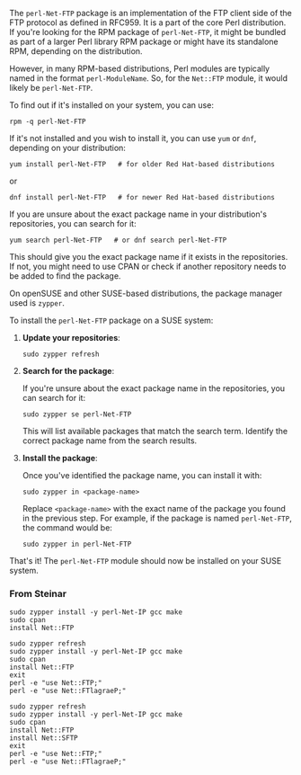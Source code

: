 The `perl-Net-FTP` package is an implementation of the FTP client side of the FTP protocol as defined in RFC959. It is a part of the core Perl distribution. If you're looking for the RPM package of `perl-Net-FTP`, it might be bundled as part of a larger Perl library RPM package or might have its standalone RPM, depending on the distribution.

However, in many RPM-based distributions, Perl modules are typically named in the format `perl-ModuleName`. So, for the `Net::FTP` module, it would likely be `perl-Net-FTP`.

To find out if it's installed on your system, you can use:

```
rpm -q perl-Net-FTP
```

If it's not installed and you wish to install it, you can use `yum` or `dnf`, depending on your distribution:

```
yum install perl-Net-FTP   # for older Red Hat-based distributions
```
or

```
dnf install perl-Net-FTP   # for newer Red Hat-based distributions
```

If you are unsure about the exact package name in your distribution's repositories, you can search for it:

```
yum search perl-Net-FTP   # or dnf search perl-Net-FTP
```

This should give you the exact package name if it exists in the repositories. If not, you might need to use CPAN or check if another repository needs to be added to find the package.

On openSUSE and other SUSE-based distributions, the package manager used is `zypper`.

To install the `perl-Net-FTP` package on a SUSE system:

1. **Update your repositories**:
   
   ```
   sudo zypper refresh
   ```

2. **Search for the package**:

   If you're unsure about the exact package name in the repositories, you can search for it:

   ```
   sudo zypper se perl-Net-FTP
   ```

   This will list available packages that match the search term. Identify the correct package name from the search results.

3. **Install the package**:

   Once you've identified the package name, you can install it with:

   ```
   sudo zypper in <package-name>
   ```

   Replace `<package-name>` with the exact name of the package you found in the previous step. For example, if the package is named `perl-Net-FTP`, the command would be:

   ```
   sudo zypper in perl-Net-FTP
   ```

That's it! The `perl-Net-FTP` module should now be installed on your SUSE system.

### From Steinar
```
sudo zypper install -y perl-Net-IP gcc make
sudo cpan
install Net::FTP
```

```
sudo zypper refresh
sudo zypper install -y perl-Net-IP gcc make
sudo cpan
install Net::FTP
exit
perl -e "use Net::FTP;"
perl -e "use Net::FTlagraeP;"
```

```
sudo zypper refresh
sudo zypper install -y perl-Net-IP gcc make
sudo cpan
install Net::FTP
install Net::SFTP
exit
perl -e "use Net::FTP;"
perl -e "use Net::FTlagraeP;"
```
